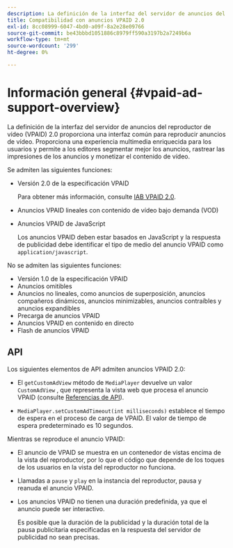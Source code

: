```yaml
---
description: La definición de la interfaz del servidor de anuncios del reproductor de vídeo (VPAID) 2.0 proporciona una interfaz común para reproducir anuncios de vídeo. Proporciona una experiencia multimedia enriquecida para los usuarios y permite a los editores segmentar mejor los anuncios, rastrear las impresiones de los anuncios y monetizar el contenido de vídeo.
title: Compatibilidad con anuncios VPAID 2.0
exl-id: 8cc08999-6047-4bd0-a09f-8a2e28e09766
source-git-commit: be43bbbd1051886c8979ff590a3197b2a7249b6a
workflow-type: tm+mt
source-wordcount: '299'
ht-degree: 0%

---
```


# Información general {#vpaid-ad-support-overview}

La definición de la interfaz del servidor de anuncios del reproductor de vídeo (VPAID) 2.0 proporciona una interfaz común para reproducir anuncios de vídeo. Proporciona una experiencia multimedia enriquecida para los usuarios y permite a los editores segmentar mejor los anuncios, rastrear las impresiones de los anuncios y monetizar el contenido de vídeo.

Se admiten las siguientes funciones:

* Versión 2.0 de la especificación VPAID

   Para obtener más información, consulte [IAB VPAID 2.0](https://www.iab.com/wp-content/uploads/2015/06/VPAID_2_0_Final_04-10-2012.pdf).
* Anuncios VPAID lineales con contenido de vídeo bajo demanda (VOD)
* Anuncios VPAID de JavaScript

   Los anuncios VPAID deben estar basados en JavaScript y la respuesta de publicidad debe identificar el tipo de medio del anuncio VPAID como `application/javascript`.

No se admiten las siguientes funciones:

* Versión 1.0 de la especificación VPAID
* Anuncios omitibles
* Anuncios no lineales, como anuncios de superposición, anuncios compañeros dinámicos, anuncios minimizables, anuncios contraíbles y anuncios expandibles
* Precarga de anuncios VPAID
* Anuncios VPAID en contenido en directo
* Flash de anuncios VPAID

## API

Los siguientes elementos de API admiten anuncios VPAID 2.0:

* El `getCustomAdView` método de `MediaPlayer` devuelve un valor `CustomAdView` , que representa la vista web que procesa el anuncio VPAID (consulte [Referencias de API](https://help.adobe.com/en_US/primetime/api/psdk/javadoc/index.html)).

* `MediaPlayer.setCustomAdTimeout(int milliseconds)` establece el tiempo de espera en el proceso de carga de VPAID. El valor de tiempo de espera predeterminado es 10 segundos.

Mientras se reproduce el anuncio VPAID:

* El anuncio de VPAID se muestra en un contenedor de vistas encima de la vista del reproductor, por lo que el código que depende de los toques de los usuarios en la vista del reproductor no funciona.
* Llamadas a `pause` y `play` en la instancia del reproductor, pausa y reanuda el anuncio VPAID.

* Los anuncios VPAID no tienen una duración predefinida, ya que el anuncio puede ser interactivo.

   Es posible que la duración de la publicidad y la duración total de la pausa publicitaria especificadas en la respuesta del servidor de publicidad no sean precisas.
